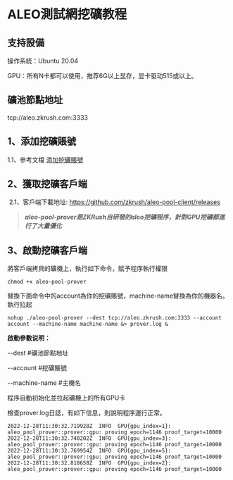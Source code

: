 # ALEO測試網挖礦教程

## 支持設備

操作系統：Ubuntu 20.04

GPU：所有N卡都可以使用，推荐6G以上显存，显卡驱动515或以上。



## 礦池節點地址

tcp://aleo.zkrush.com:3333



## 1、添加挖礦賬號

1.1、參考文檔 [添加挖礦賬號](/_document/miner_account?id=添加挖礦賬號)



## 2、獲取挖礦客戶端

 2.1、客戶端下載地址: https://github.com/zkrush/aleo-pool-client/releases

> ***aleo-pool-prover是ZKRush自研發的aleo挖礦程序，針對GPU挖礦都進行了大量優化***



## 3、啟動挖礦客戶端

將客戶端拷貝的礦機上，執行如下命令，賦予程序執行權限

```shell
chmod +x aleo-pool-prover
```

替換下面命令中的account為你的挖礦賬號，machine-name替換為你的機器名。執行拉起

```shell
nohup ./aleo-pool-prover --dest tcp://aleo.zkrush.com:3333 --account account --machine-name machine-name &> prover.log &
```

**啟動參數说明：**

--dest #礦池節點地址

--account #挖礦賬號

--machine-name #主機名

程序自動初始化並拉起礦機上的所有GPU卡

檢查prover.log日誌，有如下信息，則說明程序運行正常。

```shell
2022-12-28T11:30:32.719928Z  INFO  GPU{gpu_index=1}: aleo_pool_prover::prover::gpu: proving epoch=1146 proof_target=10000
2022-12-28T11:30:32.740202Z  INFO  GPU{gpu_index=3}: aleo_pool_prover::prover::gpu: proving epoch=1146 proof_target=10000
2022-12-28T11:30:32.769954Z  INFO  GPU{gpu_index=5}: aleo_pool_prover::prover::gpu: proving epoch=1146 proof_target=10000
2022-12-28T11:30:32.818658Z  INFO  GPU{gpu_index=2}: aleo_pool_prover::prover::gpu: proving epoch=1146 proof_target=10000
```





